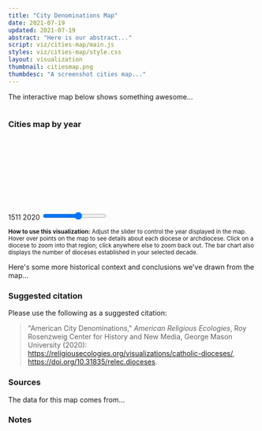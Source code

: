 ```yaml
---
title: "City Denominations Map"
date: 2021-07-19
updated: 2021-07-19
abstract: "Here is our abstract..."
script: viz/cities-map/main.js
styles: viz/cities-map/style.css
layout: visualization
thumbnail: citiesmap.png
thumbdesc: "A screenshot cities map..."
---
```


The interactive map below shows something awesome...

<div class="viz-block grid-x grid-padding-x">
  <div class="cell medium-12 xlarge-10 large-offset-1">
    <div class="row">
        <div class="columns small-6">
            <div class="large-7 cell" id="year-dropdown"></div>
            <div class="large-7 cell"id="denomination-dropdown"></div>
            <div class="large-7 cell" id="count-dropdown"></div>
        </div>
    </div>
  </div>
  <div class="cell medium-12 xlarge-10 large-offset-1">
    <h3>Cities map by year</h3>
    <svg id="chrono-map" width="100%"></svg>
  </div>
  <div id="controls" class="cell medium-12 xlarge-10 large-offset-1">
    <div class="grid-x grid-padding-x">
      <div class="cell medium-6 xlarge-6">
        <label for="year" class="float-left">1511</label>
        <label for="year" class="float-right">2020</label>
        <input type="range" id="year" name="year" min="1511" max="2020" step="1" value="1800" />
        <p class="instructions">
          <small><strong>How to use this visualization:</strong> Adjust the slider to control the year displayed in the map. Hover over points on the map to see details about each diocese or archdiocese. Click on a diocese to zoom into that region; click anywhere else to zoom back out. The bar chart also displays the number of dioceses established in your selected decade.</small>
        </p>
      </div>
    </div>
  </div>
</div>

Here's some more historical context and conclusions we've drawn from the map...

### Suggested citation

Please use the following as a suggested citation:

> "American City Denominations," *American Religious Ecologies*, Roy Rosenzweig Center for History and New Media, George Mason University (2020): <https://religiousecologies.org/visualizations/catholic-dioceses/>, <https://doi.org/10.31835/relec.dioceses>.

### Sources

The data for this map comes from...

### Notes

